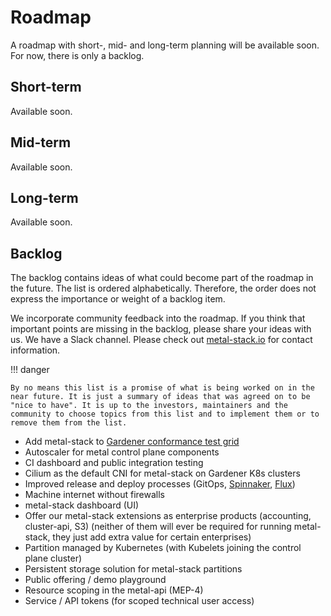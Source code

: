 # Roadmap

A roadmap with short-, mid- and long-term planning will be available soon. For now, there is only a backlog.

## Short-term

Available soon.

## Mid-term

Available soon.

## Long-term

Available soon.

## Backlog

The backlog contains ideas of what could become part of the roadmap in the future. The list is ordered alphabetically. Therefore, the order does not express the importance or weight of a backlog item.

We incorporate community feedback into the roadmap. If you think that important points are missing in the backlog, please share your ideas with us. We have a Slack channel. Please check out [metal-stack.io](https://metal-stack.io) for contact information.

!!! danger 

    By no means this list is a promise of what is being worked on in the near future. It is just a summary of ideas that was agreed on to be "nice to have". It is up to the investors, maintainers and the community to choose topics from this list and to implement them or to remove them from the list.

- Add metal-stack to [Gardener conformance test grid](https://gardener.cloud/about/#k8s-conformance-test-coverage)
- Autoscaler for metal control plane components
- CI dashboard and public integration testing
- Cilium as the default CNI for metal-stack on Gardener K8s clusters
- Improved release and deploy processes (GitOps, [Spinnaker](https://www.spinnaker.io/), [Flux](https://www.weave.works/oss/flux/))
- Machine internet without firewalls
- metal-stack dashboard (UI)
- Offer our metal-stack extensions as enterprise products (accounting, cluster-api, S3) (neither of them will ever be required for running metal-stack, they just add extra value for certain enterprises)
- Partition managed by Kubernetes (with Kubelets joining the control plane cluster)
- Persistent storage solution for metal-stack partitions
- Public offering / demo playground
- Resource scoping in the metal-api (MEP-4)
- Service / API tokens (for scoped technical user access)
